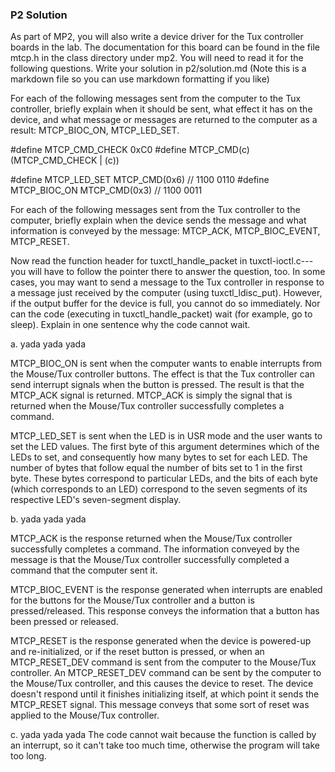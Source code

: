 ### P2 Solution
As part of MP2, you will also write a device driver for the Tux controller
boards in the lab. The documentation for this board can be found in the file
mtcp.h in the class directory under mp2.  You will need to read it for the
following questions.  Write your solution in p2/solution.md (Note this is a
markdown file so you can use markdown formatting if you like)
    
For each of the following messages sent from the computer to the Tux
controller, briefly explain when it should be sent, what effect it has on the
device, and what message or messages are returned to the computer as a result:
MTCP_BIOC_ON, MTCP_LED_SET.

#define MTCP_CMD_CHECK 0xC0
#define MTCP_CMD(c)  (MTCP_CMD_CHECK | (c))

#define MTCP_LED_SET  MTCP_CMD(0x6) //  1100 0110
#define MTCP_BIOC_ON   MTCP_CMD(0x3) // 1100 0011



For each of the following messages sent from the Tux controller to the
computer, briefly explain when the device sends the message and what
information is conveyed by the message: MTCP_ACK, MTCP_BIOC_EVENT,
MTCP_RESET.


Now read the function header for tuxctl_handle_packet in
tuxctl-ioctl.c---you will have to follow the pointer there to answer the
question, too. In some cases, you may want to send a message to the Tux
controller in response to a message just received by the computer (using
tuxctl_ldisc_put). However, if the output buffer for the device is full,
you cannot do so immediately. Nor can the code (executing in
tuxctl_handle_packet) wait (for example, go to sleep).  Explain in one
sentence why the code cannot wait.


a. yada yada yada

MTCP_BIOC_ON is sent when the computer wants to enable interrupts from the Mouse/Tux controller buttons.
The effect is that the Tux controller can send interrupt signals when the button is pressed. The result is that 
the MTCP_ACK signal is returned. MTCP_ACK is simply the signal that is returned when the Mouse/Tux controller successfully completes a command.

MTCP_LED_SET is sent when the LED is in USR mode and the user wants to set the LED values.
The first byte of this argument determines which of the LEDs to set, and consequently how many bytes to set for each LED.
The number of bytes that follow equal the number of bits set to 1 in the first byte. These bytes correspond to particular LEDs, and the
bits of each byte (which corresponds to an LED) correspond to the seven segments of its respective LED's seven-segment display.

b. yada yada yada

MTCP_ACK is the response returned when the Mouse/Tux controller successfully completes a command. The information 
conveyed by the message is that the Mouse/Tux controller successfully completed a command that the computer sent it.

MTCP_BIOC_EVENT is the response generated when interrupts are enabled for the buttons for the Mouse/Tux controller and a button is
pressed/released. This response conveys the information that a button has been pressed or released.

MTCP_RESET is the response generated when the device is powered-up and re-initialized, or if the reset button is pressed, or
when an MTCP_RESET_DEV command is sent from the computer to the Mouse/Tux controller. An MTCP_RESET_DEV command can be sent by the
computer to the Mouse/Tux controller, and this causes the device to reset. The device doesn't respond until it finishes initializing 
itself, at which point it sends the MTCP_RESET signal. This message conveys that some sort of reset was applied to the Mouse/Tux
controller.

c. yada yada yada
The code cannot wait because the function is called by an interrupt, so it can't take too much time, otherwise the program will 
take too long.